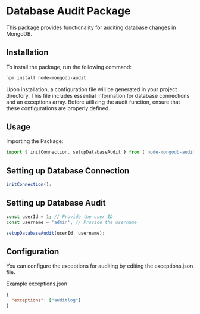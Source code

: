 # Database Audit Package

This package provides functionality for auditing database changes in MongoDB.

## Installation

To install the package, run the following command:

```bash
npm install node-mongodb-audit
```

Upon installation, a configuration file will be generated in your project directory. This file includes essential information for database connections and an exceptions array. Before utilizing the audit function, ensure that these configurations are properly defined.

## Usage
Importing the Package:

```js
import { initConnection, setupDatabaseAudit } from ('node-mongodb-audit'); 
```

## Setting up Database Connection

```js
initConnection();
```

## Setting up Database Audit

```js
const userId = 1; // Provide the user ID
const username = 'admin'; // Provide the username

setupDatabaseAudit(userId, username);
```

## Configuration

You can configure the exceptions for auditing by editing the exceptions.json file.

Example exceptions.json
```json
{
  "exceptions": ["auditlog"]
}
```

